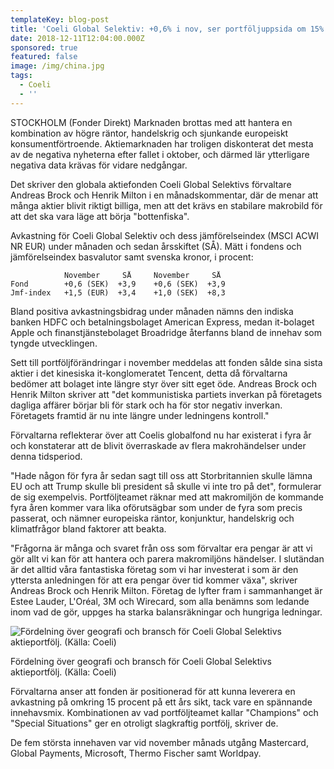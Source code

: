 ```yaml
---
templateKey: blog-post
title: 'Coeli Global Selektiv: +0,6% i nov, ser portföljuppsida om 15% på 12 månader'
date: 2018-12-11T12:04:00.000Z
sponsored: true
featured: false
image: /img/china.jpg
tags:
  - Coeli
  - ''
---
```

STOCKHOLM (Fonder Direkt) Marknaden brottas med att hantera en kombination av högre räntor, handelskrig och sjunkande europeiskt konsumentförtroende. Aktiemarknaden har troligen diskonterat det mesta av de negativa nyheterna efter fallet i oktober, och därmed lär ytterligare negativa data krävas för vidare nedgångar.

Det skriver den globala aktiefonden Coeli Global Selektivs förvaltare Andreas Brock och Henrik Milton i en månadskommentar, där de menar att många aktier blivit riktigt billiga, men att det krävs en stabilare makrobild för att det ska vara läge att börja "bottenfiska".

Avkastning för Coeli Global Selektiv och dess jämförelseindex (MSCI ACWI NR EUR) under månaden och sedan årsskiftet (SÅ). Mätt i fondens och jämförelseindex basvalutor samt svenska kronor, i procent:

```
            November     SÅ     November     SÅ                  
Fond        +0,6 (SEK)  +3,9    +0,6 (SEK)  +3,9               
Jmf-index   +1,5 (EUR)  +3,4    +1,0 (SEK)  +8,3               
```

Bland positiva avkastningsbidrag under månaden nämns den indiska banken HDFC och betalningsbolaget American Express, medan it-bolaget Apple och finanstjänstebolaget Broadridge återfanns bland de innehav som tyngde utvecklingen.

Sett till portföljförändringar i november meddelas att fonden sålde sina sista aktier i det kinesiska it-konglomeratet Tencent, detta då förvaltarna bedömer att bolaget inte längre styr över sitt eget öde. Andreas Brock och Henrik Milton skriver att "det kommunistiska partiets inverkan på företagets dagliga affärer börjar bli för stark och ha för stor negativ inverkan. Företagets framtid är nu inte längre under ledningens kontroll."

Förvaltarna reflekterar över att Coelis globalfond nu har existerat i fyra år och konstaterar att de blivit överraskade av flera makrohändelser under denna tidsperiod.

"Hade någon för fyra år sedan sagt till oss att Storbritannien skulle lämna EU och att Trump skulle bli president så skulle vi inte tro på det", formulerar de sig exempelvis. Portföljteamet räknar med att makromiljön de kommande fyra åren kommer vara lika oförutsägbar som under de fyra som precis passerat, och nämner europeiska räntor, konjunktur, handelskrig och klimatfrågor bland faktorer att beakta.

"Frågorna är många och svaret från oss som förvaltar era pengar är att vi gör allt vi kan för att hantera och parera makromiljöns händelser. I slutändan är det alltid våra fantastiska företag som vi har investerat i som är den yttersta anledningen för att era pengar över tid kommer växa", skriver Andreas Brock och Henrik Milton. Företag de lyfter fram i sammanhanget är Estee Lauder, L'Oréal, 3M och Wirecard, som alla benämns som ledande inom vad de gör, uppges ha starka balansräkningar och hungriga ledningar.

![Fördelning över geografi och bransch för Coeli Global Selektivs aktieportfölj. (Källa: Coeli)](/img/564417101.png)

<span class="image-caption">Fördelning över geografi och bransch för Coeli Global Selektivs aktieportfölj. (Källa: Coeli)</span>

Förvaltarna anser att fonden är positionerad för att kunna leverera en avkastning på omkring 15 procent på ett års sikt, tack vare en spännande innehavsmix. Kombinationen av vad portföljteamet kallar "Champions" och "Special Situations" ger en otroligt slagkraftig portfölj, skriver de.

De fem största innehaven var vid november månads utgång Mastercard, Global Payments, Microsoft, Thermo Fischer samt Worldpay.
